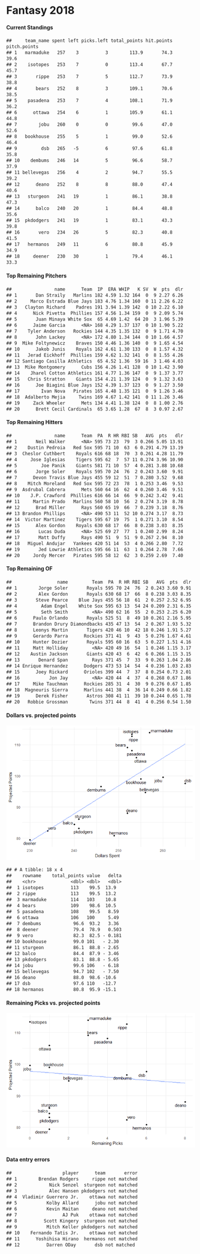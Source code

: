 Fantasy 2018
================

#### Current Standings

    ##     team_name spent left picks.left total_points hit.points pitch.points
    ## 1   marmaduke   257    3          3        113.9       74.3         39.6
    ## 2    isotopes   253    7          0        113.4       67.7         45.7
    ## 3       rippe   253    7          5        112.7       73.9         38.8
    ## 4       bears   252    8          3        109.1       70.6         38.5
    ## 5    pasadena   253    7          4        108.1       71.9         36.2
    ## 6      ottawa   254    6          1        105.9       61.1         44.8
    ## 7        jobu   260    0          0         99.6       47.0         52.6
    ## 8   bookhouse   255    5          1         99.0       52.6         46.4
    ## 9         dsb   265   -5          6         97.6       61.8         35.8
    ## 10    dembums   246   14          5         96.6       58.7         37.9
    ## 11 bellevegas   256    4          2         94.7       55.5         39.2
    ## 12      deano   252    8          8         88.0       47.4         40.6
    ## 13   sturgeon   241   19          1         86.1       38.8         47.3
    ## 14      balco   240   20          1         84.4       48.8         35.6
    ## 15  pkdodgers   241   19          1         83.1       43.3         39.8
    ## 16       vero   234   26          5         82.3       40.8         41.5
    ## 17   hermanos   249   11          6         80.8       45.9         34.9
    ## 18     deener   230   30          1         79.4       46.1         33.3

#### Top Remaining Pitchers

    ##                name      Team  IP  ERA WHIP   K SV  W  pts  dlr
    ## 1       Dan Straily   Marlins 182 4.59 1.32 164  0  9 2.27 6.26
    ## 2     Marco Estrada Blue Jays 183 4.76 1.34 160  0 11 2.26 6.22
    ## 3   Clayton Richard    Padres 191 3.94 1.39 142  0 10 2.22 6.10
    ## 4      Nick Pivetta  Phillies 157 4.56 1.34 159  0  9 2.09 5.74
    ## 5       Juan Minaya White Sox  65 4.69 1.42  64 20  3 1.96 5.39
    ## 6      Jaime Garcia      <NA> 168 4.29 1.37 137  0 10 1.90 5.22
    ## 7    Tyler Anderson   Rockies 144 4.35 1.35 132  0  9 1.71 4.70
    ## 8       John Lackey      <NA> 172 4.80 1.34 144  0 10 1.66 4.57
    ## 9  Mike Foltynewicz    Braves 150 4.46 1.36 140  0  9 1.65 4.54
    ## 10      Jakob Junis    Royals 162 4.61 1.30 133  0  8 1.57 4.32
    ## 11   Jerad Eickhoff  Phillies 159 4.62 1.32 141  0  8 1.55 4.26
    ## 12 Santiago Casilla Athletics  65 4.52 1.36  59 16  3 1.46 4.03
    ## 13  Mike Montgomery      Cubs 156 4.26 1.41 128  0 10 1.42 3.90
    ## 14    Jharel Cotton Athletics 161 4.77 1.36 147  0  9 1.37 3.77
    ## 15   Chris Stratton    Giants 154 4.21 1.39 124  0  9 1.32 3.63
    ## 16      Joe Biagini Blue Jays 152 4.39 1.37 123  0  9 1.27 3.50
    ## 17        Ivan Nova   Pirates 165 4.48 1.35 121  0  9 1.26 3.46
    ## 18  Adalberto Mejia     Twins 169 4.67 1.42 141  0 11 1.26 3.46
    ## 19     Zack Wheeler      Mets 134 4.41 1.38 124  0  8 1.00 2.76
    ## 20      Brett Cecil Cardinals  65 3.65 1.28  67  8  3 0.97 2.67

#### Top Remaining Hitters

    ##                name      Team  PA  R HR RBI SB   AVG  pts   dlr
    ## 1       Neil Walker      <NA> 595 73 23  79  3 0.266 5.05 13.91
    ## 2    Dustin Pedroia   Red Sox 595 71 10  63  6 0.291 4.79 13.19
    ## 3  Cheslor Cuthbert    Royals 616 68 18  70  3 0.261 4.28 11.79
    ## 4     Jose Iglesias    Tigers 595 62  7  57 11 0.274 3.96 10.90
    ## 5         Joe Panik    Giants 581 71 10  57  4 0.281 3.88 10.68
    ## 6       Jorge Soler    Royals 595 70 24  76  2 0.243 3.60  9.91
    ## 7      Devon Travis Blue Jays 455 59 12  51  7 0.280 3.52  9.68
    ## 8    Mitch Moreland   Red Sox 595 72 23  78  1 0.253 3.46  9.53
    ## 9  Asdrubal Cabrera      Mets 560 64 16  62  4 0.260 3.46  9.51
    ## 10    J.P. Crawford  Phillies 616 66 14  66  9 0.242 3.42  9.41
    ## 11     Martin Prado   Marlins 560 58 10  56  2 0.274 3.19  8.78
    ## 12      Brad Miller      Rays 560 65 19  66  7 0.239 3.18  8.76
    ## 13 Brandon Phillips      <NA> 490 53 11  52 10 0.274 3.17  8.73
    ## 14  Victor Martinez    Tigers 595 67 19  75  1 0.271 3.10  8.54
    ## 15      Alex Gordon    Royals 630 68 17  66  8 0.238 3.03  8.35
    ## 16       Lucas Duda      <NA> 525 69 27  77  1 0.240 2.99  8.24
    ## 17       Matt Duffy      Rays 490 51  9  51  9 0.267 2.94  8.10
    ## 18   Miguel Andujar   Yankees 420 51 14  53  4 0.266 2.80  7.72
    ## 19       Jed Lowrie Athletics 595 66 11  63  1 0.264 2.78  7.66
    ## 20     Jordy Mercer   Pirates 595 58 12  62  3 0.259 2.69  7.40

#### Top Remaining OF

    ##                 name         Team  PA  R HR RBI SB   AVG  pts  dlr
    ## 1        Jorge Soler       Royals 595 70 24  76  2 0.243 3.60 9.91
    ## 2        Alex Gordon       Royals 630 68 17  66  8 0.238 3.03 8.35
    ## 3       Steve Pearce    Blue Jays 455 56 18  61  2 0.257 2.52 6.95
    ## 4         Adam Engel    White Sox 595 63 13  54 24 0.209 2.31 6.35
    ## 5         Seth Smith         <NA> 490 62 16  55  2 0.253 2.25 6.20
    ## 6      Paulo Orlando       Royals 525 51  8  49 10 0.261 2.16 5.95
    ## 7      Brandon Drury Diamondbacks 435 47 13  54  2 0.267 1.93 5.32
    ## 8      Leonys Martin       Tigers 420 46 10  42 18 0.246 1.91 5.27
    ## 9      Gerardo Parra      Rockies 371 41  9  43  5 0.276 1.67 4.61
    ## 10     Hunter Dozier       Royals 595 60 16  63  5 0.227 1.51 4.16
    ## 11     Matt Holliday         <NA> 420 49 16  54  1 0.246 1.15 3.17
    ## 12    Austin Jackson       Giants 420 43  6  42  6 0.266 1.15 3.15
    ## 13       Denard Span         Rays 371 45  7  33  9 0.263 1.04 2.86
    ## 14 Enrique Hernandez      Dodgers 473 53 14  54  4 0.236 1.03 2.83
    ## 15      Joey Rickard      Orioles 399 44  7  37  8 0.254 0.73 2.01
    ## 16           Jon Jay         <NA> 420 44  4  37  4 0.268 0.67 1.86
    ## 17     Mike Tauchman      Rockies 285 31  4  30  9 0.276 0.67 1.85
    ## 18  Magneuris Sierra      Marlins 441 38  4  36 14 0.249 0.66 1.82
    ## 19      Derek Fisher       Astros 308 41 11  39 10 0.244 0.65 1.78
    ## 20   Robbie Grossman        Twins 371 44  8  41  4 0.256 0.54 1.50

#### Dollars vs. projected points

![](draftguide_files/figure-markdown_github/unnamed-chunk-6-1.png)

    ## # A tibble: 18 x 4
    ##    rowname    total_points value   delta
    ##    <chr>             <dbl> <dbl>   <dbl>
    ##  1 isotopes          113    99.5  13.9  
    ##  2 rippe             113    99.5  13.2  
    ##  3 marmaduke         114   103    10.8  
    ##  4 bears             109    98.6  10.5  
    ##  5 pasadena          108    99.5   8.59 
    ##  6 ottawa            106   100     5.49 
    ##  7 dembums            96.6  93.2   3.36 
    ##  8 deener             79.4  78.9   0.503
    ##  9 vero               82.3  82.5 - 0.181
    ## 10 bookhouse          99.0 101   - 2.30 
    ## 11 sturgeon           86.1  88.8 - 2.65 
    ## 12 balco              84.4  87.9 - 3.46 
    ## 13 pkdodgers          83.1  88.8 - 5.65 
    ## 14 jobu               99.6 106   - 6.18 
    ## 15 bellevegas         94.7 102   - 7.50 
    ## 16 deano              88.0  98.6 -10.6  
    ## 17 dsb                97.6 110   -12.7  
    ## 18 hermanos           80.8  95.9 -15.1

#### Remaining Picks vs. projected points

![](draftguide_files/figure-markdown_github/unnamed-chunk-7-1.png)

#### Data entry errors

    ##                   player      team       error
    ## 1        Brendan Rodgers     rippe not matched
    ## 2            Nick Senzel  sturgeon not matched
    ## 3            Alec Hansen pkdodgers not matched
    ## 4  Vladimir Guerrero Jr.    ottawa not matched
    ## 5           Kolby Allard      jobu not matched
    ## 6           Kevin Maitan     deano not matched
    ## 7                 AJ Puk    ottawa not matched
    ## 8          Scott Kingery  sturgeon not matched
    ## 9           Mitch Keller pkdodgers not matched
    ## 10    Fernando Tatis Jr.    ottawa not matched
    ## 11      Yoshihisa Hirano  hermanos not matched
    ## 12          Darren ODay       dsb not matched
